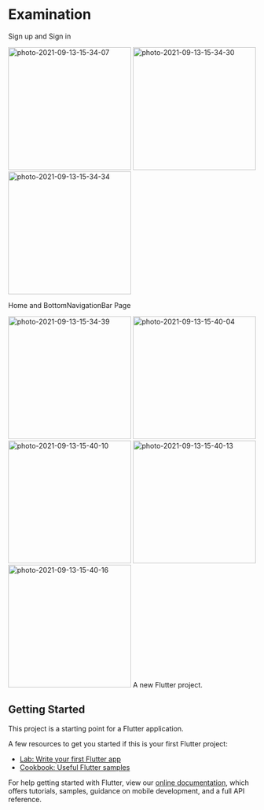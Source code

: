 # Examination

Sign up and Sign in

<a href="https://ibb.co/vzt65Yw"><img src="https://i.ibb.co/2Kb12Nn/photo-2021-09-13-15-34-07.jpg" alt="photo-2021-09-13-15-34-07" border="0" width="250.0"></a>
<a href="https://ibb.co/pjLtx5Y"><img src="https://i.ibb.co/chrG1V4/photo-2021-09-13-15-34-30.jpg" alt="photo-2021-09-13-15-34-30" border="0" width="250.0"></a>
<a href="https://ibb.co/JHjnBSS"><img src="https://i.ibb.co/7KtvY00/photo-2021-09-13-15-34-34.jpg" alt="photo-2021-09-13-15-34-34" border="0" width="250.0"></a>

Home and BottomNavigationBar Page

<a href="https://ibb.co/M5bJm7V"><img src="https://i.ibb.co/Hp09jqz/photo-2021-09-13-15-34-39.jpg" alt="photo-2021-09-13-15-34-39" border="0" width="250.0"></a>
<a href="https://ibb.co/rk5r7gy"><img src="https://i.ibb.co/1ZRWv32/photo-2021-09-13-15-40-04.jpg" alt="photo-2021-09-13-15-40-04" border="0" width="250.0"></a>
<a href="https://ibb.co/t2kgQJg"><img src="https://i.ibb.co/M1WrZCr/photo-2021-09-13-15-40-10.jpg" alt="photo-2021-09-13-15-40-10" border="0" width="250.0"></a>
<a href="https://ibb.co/JkS14bQ"><img src="https://i.ibb.co/WKRhwdt/photo-2021-09-13-15-40-13.jpg" alt="photo-2021-09-13-15-40-13" border="0" width="250.0"></a>
<a href="https://ibb.co/2ZGLq0n"><img src="https://i.ibb.co/RjRM2Gv/photo-2021-09-13-15-40-16.jpg" alt="photo-2021-09-13-15-40-16" border="0" width="250.0"></a>
A new Flutter project.

## Getting Started

This project is a starting point for a Flutter application.

A few resources to get you started if this is your first Flutter project:

- [Lab: Write your first Flutter app](https://flutter.dev/docs/get-started/codelab)
- [Cookbook: Useful Flutter samples](https://flutter.dev/docs/cookbook)

For help getting started with Flutter, view our
[online documentation](https://flutter.dev/docs), which offers tutorials,
samples, guidance on mobile development, and a full API reference.
